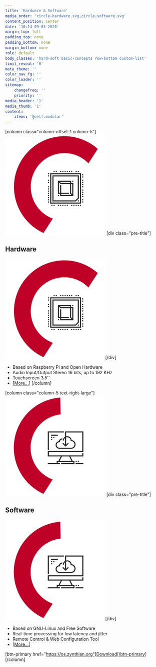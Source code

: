 ```yaml
---
title: 'Hardware & Software'
media_order: 'circle-hardware.svg,circle-software.svg'
content_position: center
date: '10:14 09-03-2020'
margin_top: full
padding_top: none
padding_bottom: none
margin_bottom: none
role: default
body_classes: 'hard-soft basic-concepts row-bottom custom-list'
limit_reveal: '0'
meta_theme: ''
color_nav_fg: ''
color_loader: ''
sitemap:
    changefreq: ''
    priority: ''
media_header: '1'
media_thumb: '1'
content:
    items: '@self.modular'
---
```


[column class="column-offset-1 column-5"]
![microchip icon](circle-hardware.svg?classes=float-left-large,show-large)
[div class="pre-title"]<h2>Hardware</h2> ![](circle-hardware.svg?classes=show-small)[/div]

* Based on Raspberry Pi and Open Hardware
* Audio Input/Output Stereo 16 bits, up to 192 KHz
* Touchscreen 3.5''
* [[More...]](/technical-specifications)
[/column]

[column class="column-5 text-right-large"]
![computer icon](circle-software.svg?classes=float-right-large,show-large)
[div class="pre-title"]<h2>Software</h2> ![](circle-software.svg?classes=show-small)[/div]

* Based on GNU-Linux and Free Software
* Real-time processing for low latency and jitter
* Remote Control & Web Configuration Tool
* [[More...]](/technical-specifications)

[btn-primary href="https://os.zynthian.org"]Download[/btn-primary]
[/column]

